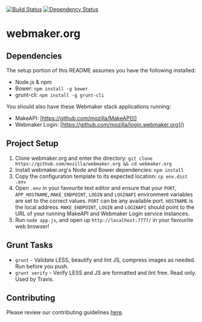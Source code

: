 [![Build Status](https://travis-ci.org/mozilla/webmaker.org.png)](https://travis-ci.org/mozilla/webmaker.org)
[![Dependency Status](https://gemnasium.com/mozilla/webmaker.org.png)](https://gemnasium.com/mozilla/webmaker.org)


# webmaker.org

## Dependencies

The setup portion of this README assumes you have the following installed:

* Node.js & npm
* Bower: `npm install -g bower`
* grunt-cli: `npm install -g grunt-cli`

You should also have these Webmaker stack applications running:

* MakeAPI: [https://github.com/mozilla/MakeAPI]()
* Webmaker Login: [https://github.com/mozilla/login.webmaker.org]()

## Project Setup

1. Clone webmaker.org and enter the directory: `git clone https://github.com/mozilla/webmaker.org && cd webmaker.org`
2. Install webmaker.org's Node and Bower dependencies: `npm install`
3. Copy the configuration template to its expected location: `cp env.dist .env`
4. Open `.env` in your favourite text editor and ensure that your `PORT`, `APP_HOSTNAME`, `MAKE_ENDPOINT`, `LOGIN` and `LOGINAPI` environment variables are set to the correct values. `PORT` can be any available port. `HOSTNAME` is the local address. `MAKE_ENDPOINT`, `LOGIN` and `LOGINAPI` should point to the URL of your running MakeAPI and Webmaker Login service instances.
5. Run `node app.js`, and open up `http://localhost:7777/` in your favourite web browser!

## Grunt Tasks

- `grunt` - Validate LESS, beautify and lint JS, compress images as needed. Run before you push.
- `grunt verify` - Verify LESS and JS are formatted and lint free. Read only. Used by Travis.

## Contributing

Please review our contributing guidelines [here](https://github.com/mozilla/webmaker.org/blob/master/CONTRIBUTING.md).

